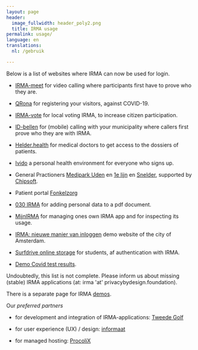 ```yaml
---
layout: page
header:
  image_fullwidth: header_poly2.png
  title: IRMA usage
permalink: usage/
language: en
translations:
  nl: /gebruik

---
```


Below is a list of websites where IRMA can now be used for login.

  * [IRMA-meet](https://irma-meet.nl/) for video calling where 
    participants first have to prove who they are.

  * [QRona](https://qrona.info/) for registering your visitors, against
    COVID-19.

  * [IRMA-vote](https://www.ru.nl/ihub/research/research-projects/irma-vote/)
    for local voting IRMA, to increase citizen participation.

  * [ID-bellen](https://www.idbellen.nl/) for (mobile) calling with your
    municipality where callers first prove who they are with IRMA.

  * [Helder.health](https://helder.health/) for medical doctors to
    get access to the dossiers of patients.

  * [Ivido](https://platform.ivido.nl/) a personal health environment for 
    everyone who signs up.

  * General Practioners [Medipark Uden](https://medipark.hix365.nl/)
    en [1e
    lijn](https://1elijn.praktijkinfo.nl/onlinepatientomgeving/) en
    [Snelder](https://mijn.huisartsenpraktijksnelder.nl/), supported
    by [Chipsoft](https://www.chipsoft.nl).

  * Patient portal [Fonkelzorg](https://fonkelzorg.nl/patientenportaal/)

  * [030 IRMA](https://www.030irma.nl/) for adding personal data to a
    pdf document.

  * [MijnIRMA](https://privacybydesign.foundation/mijnirma/) for
    managing ones own IRMA app and for inspecting its usage.

  * [IRMA: nieuwe manier van
    inloggen](https://www.amsterdam.nl/wonen-leefomgeving/innovatie/de-digitale-stad/irma-nieuwe-manier-inloggen/) demo website of the city of Amsterdam.

  * [Surfdrive online
    storage](https://www.surf.nl/en/news/pilot-surfdrive-for-students)
    for students, af authentication with IRMA.

  * [Demo Covid test results](https://demo.irma.dev/).


Undoubtedly, this list is not complete. Please inform us about missing
(stable) IRMA applications (at: irma 'at' privacybydesign.foundation).

There is a separate page for IRMA [demos](/demo-en).

Our *preferred partners* 

* for development and integration of IRMA-applications: [Tweede
  Golf](https://tweedegolf.nl/)

* for user experience (UX) / design: [informaat](https://informaat.nl/en)

* for managed hosting: [ProcoliX](https://www.procolix.com/)

